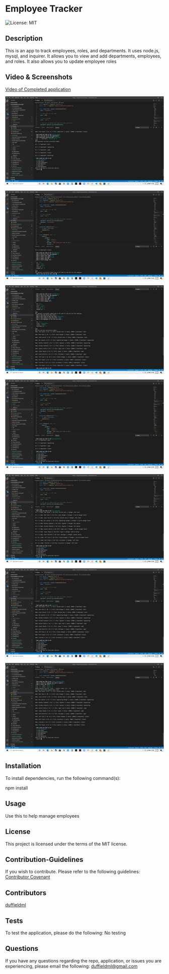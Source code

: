 # Employee Tracker
![License: MIT](https://img.shields.io/badge/License-MIT-yellow.svg)

## Description

This is an app to track employees, roles, and departments. It uses node.js, mysql, and inquirer. It allows you to view and add  departments, employees, and roles. It also allows you to update employee roles

## Video & Screenshots

[Video of Completed application](https://drive.google.com/file/d/1TdF1pgw2QoGNy2zY0kS9hx_nka7nX9Ai/view)

![Add Department Screenshot](./assets/Add_Department.png)

![Add Employee Screenshot](./assets/Add_Employee.png)

![Add Role Screenshot](./assets/Add_Role.png)

![View Departments Screenshot](./assets/View_Departments.png)

![View Employee Screenshot](./assets/View_Employees.png)

![View Roles Screenshot](./assets/View_Roles.png)

![Update Role Screenshot](./assets/Update_Role.png)


## Installation
To install dependencies, run the following command(s):

npm install

## Usage

Use this to help manage employees

## License

This project is licensed under the terms of the MIT license.

## Contribution-Guidelines

If you wish to contribute. Please refer to the following guidelines:
[Contributor Covenant](https://www.contributor-covenant.org/)

## Contributors

[duffieldml](https://github.com/duffieldml)

## Tests

To test the application, please do the following:
No testing

## Questions

If you have any questions regarding the repo, application, or issues you are experiencing, please email
the following:
[duffieldml@gmail.com](mailto:duffieldml@gmail.com)

